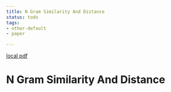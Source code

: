 ```yaml
---
title: N Gram Similarity And Distance
status: todo
tags:
- other-default
- paper

---
```


[local pdf](../../../pdfs/n-gram-similarity-and-distance.pdf)

# N Gram Similarity And Distance
